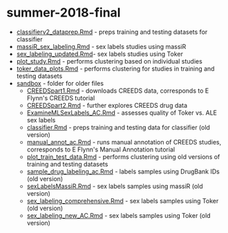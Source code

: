 # summer-2018-final

- [classifierv2_dataprep.Rmd](classifierv2_dataprep.Rmd) - preps training and testing datasets for classifier
- [massiR_sex_labeling.Rmd](massiR_sex_labeling.Rmd) - sex labels studies using massiR
- [sex_labeling_updated.Rmd](sex_labeling_updated.Rmd)- sex labels studies using Toker
- [plot_study.Rmd](plot_study.Rmd) - performs clustering based on individual studies
- [toker_data_plots.Rmd](toker_data_plots.Rmd) - performs clustering for studies in training and testing datasets
- [sandbox](sandbox) - folder for older files
  - [CREEDSpart1.Rmd](CREEDSpart1.Rmd) - downloads CREEDS data, corresponds to E Flynn's CREEDS tutorial
  - [CREEDSpart2.Rmd](CREEDSpart2.Rmd) - further explores CREEDS drug data
  - [ExamineMLSexLabels_AC.Rmd](ExamineMLSexLabels_AC.Rmd) - assesses quality of Toker vs. ALE sex labels
  - [classifier.Rmd](classifier.Rmd) - preps training and testing data for classifier (old version)
  - [manual_annot_ac.Rmd](manual_annot_ac.Rmd) - runs manual annotation of CREEDS studies, corresponds to E Flynn's Manual Annotation tutorial
  - [plot_train_test_data.Rmd](plot_train_test_data.Rmd) - performs clustering using old versions of training and testing datasets
  - [sample_drug_labeling_ac.Rmd](sample_drug_labeling_ac.Rmd) - labels samples using DrugBank IDs (old version)
  - [sexLabelsMassiR.Rmd](sexLabelsMassiR.Rmd) - sex labels samples using massiR (old version)
  - [sex_labeling_comprehensive.Rmd](sex_labeling_comprehensive.Rmd) - sex labels samples using Toker (old version)
  - [sex_labeling_new_AC.Rmd](sex_labeling_new_AC.Rmd) - sex labels samples using Toker (old version)
